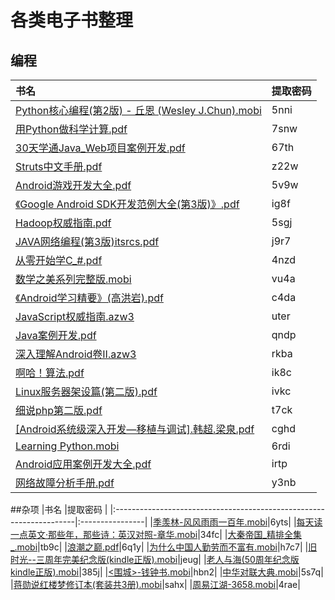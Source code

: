 # 各类电子书整理

## 编程

|书名                                                                 |提取密码        |
|:--------------------------------------------------------------------|:----------------|
|[Python核心编程(第2版) - 丘恩 (Wesley J.Chun).mobi](http://pan.baidu.com/s/1jIq7aHg)|5nni|
|[用Python做科学计算.pdf](http://pan.baidu.com/s/1nuUMmgh)|7snw|
|[30天学通Java_Web项目案例开发.pdf](http://pan.baidu.com/s/1eS0iAeY)  |67th|
|[Struts中文手册.pdf](http://pan.baidu.com/s/1i5JFso9)                |z22w|
|[Android游戏开发大全.pdf](http://pan.baidu.com/s/1o85XVx4)|5v9w|
|[《Google Android SDK开发范例大全(第3版)》.pdf](http://pan.baidu.com/s/1cyoSbG)|ig8f|
|[Hadoop权威指南.pdf](http://pan.baidu.com/s/1dFHfBUx)|5sgj|
|[JAVA网络编程(第3版)itsrcs.pdf](http://pan.baidu.com/s/1kUUQrIJ)|j9r7|
|[从零开始学C_#.pdf](http://pan.baidu.com/s/1pKQEzF1)|4nzd|
|[数学之美系列完整版.mobi](http://pan.baidu.com/s/1bQyUvW)|vu4a|
|[《Android学习精要》(高洪岩).pdf](http://pan.baidu.com/s/1eSLhuYu)|c4da|
|[JavaScript权威指南.azw3](http://pan.baidu.com/s/1c1zW0la)|uter|
|[Java案例开发.pdf](http://pan.baidu.com/s/1nvlHlhv)|qndp|
|[深入理解Android卷II.azw3](http://pan.baidu.com/s/1jI71ZlO)|rkba|
|[啊哈！算法.pdf](http://pan.baidu.com/s/1i467PS5)|ik8c|
|[Linux服务器架设篇(第二版).pdf](http://pan.baidu.com/s/1o7V0hp4)|ivkc|
|[细说php第二版.pdf](http://pan.baidu.com/s/1o7FlimY)|t7ck|
|[[Android系统级深入开发—移植与调试].韩超.梁泉.pdf](http://pan.baidu.com/s/1bpDfUaj)|cghd|
|[Learning Python.mobi](http://pan.baidu.com/s/1skRqp8D)|6rdi|
|[Android应用案例开发大全.pdf](http://pan.baidu.com/s/1boH90wZ)|irtp|
|[网络故障分析手册.pdf](http://pan.baidu.com/s/1kUQg93x)|y3nb|


##杂项
|书名                                                                 |提取密码        |
|:--------------------------------------------------------------------|:----------------|
|[季羡林-风风雨雨一百年.mobi](http://pan.baidu.com/s/1pLqwQgV)|6yts|
|[每天读一点英文·那些年，那些诗：英汉对照-章华.mobi](http://pan.baidu.com/s/1bpc8ikB)|34fc|
|[大秦帝国_精排全集_.mobi](http://pan.baidu.com/s/1o8Ef1tK)|tb9c|
|[浪潮之巅.pdf](http://pan.baidu.com/s/1slzgmBF)|6q1y|
|[为什么中国人勤劳而不富有.mobi](http://pan.baidu.com/s/1eSweOTW)|h7c7|
|[旧时光--三周年完美纪念版(kindle正版).mobi](http://pan.baidu.com/s/1o7ScuKE)|jeug|
|[老人与海(50周年纪念版 kindle正版).mobi](http://pan.baidu.com/s/1dECfGYl)|385j|
|[<围城>-钱钟书.mobi](http://pan.baidu.com/s/1slDtwgH)|hbn2|
|[中华对联大典.mobi](http://pan.baidu.com/s/1dFdka6P)|5s7q|
|[蒋勋说红楼梦修订本(套装共3册).mobi](http://pan.baidu.com/s/1eRMSXUi)|sahx|
|[周易江湖-3658.mobi](http://pan.baidu.com/s/1c2iBJNi)|4rae|
